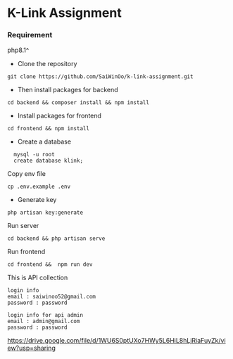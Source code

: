# K-Link Assignment

### Requirement
php8.1^


- Clone the repository
```
git clone https://github.com/SaiWinOo/k-link-assignment.git
```
- Then install packages for backend
```
cd backend && composer install && npm install
```
- Install packages for frontend

```
cd frontend && npm install
```
- Create a database
```
  mysql -u root
  create database klink;
  ```
Copy env file
```
cp .env.example .env
```
- Generate key
```
php artisan key:generate
```
Run server
```
cd backend && php artisan serve
```
Run frontend
```
cd frontend &&  npm run dev
```

This is API collection

```angular2html
login info 
email : saiwinoo52@gmail.com
password : password
```

```angular2html
login info for api admin 
email : admin@gmail.com 
password : password
```

https://drive.google.com/file/d/1WU6S0ptUXo7HWy5L6HiL8hLjRiaFuyZk/view?usp=sharing